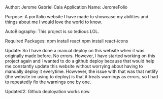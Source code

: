 Author: Jerome Gabriel Cala
Application Name: JeromeFolio

Purpose: 
A portfolio website I have made to showcase my abilities and things about me I would love the world to know.

AutoBiography:
This project is so tedious LOL. 

Required Packages:
npm install react
npm install react-icons


Update:
So I have done a manual deploy on this website when it was originally made before. No errors. However, I have started
working on this project again and I wanted to do a github deploy because that would help me constantly update
this website without worrying about having to manually deploy it everytime. Howvever, the issue with that was
that netlify (the website im using to deploy) is that it treats warnings as errors, so I had to repeatedly fix 
the warnings one by one. 

Update#2:
Github deployation works now.